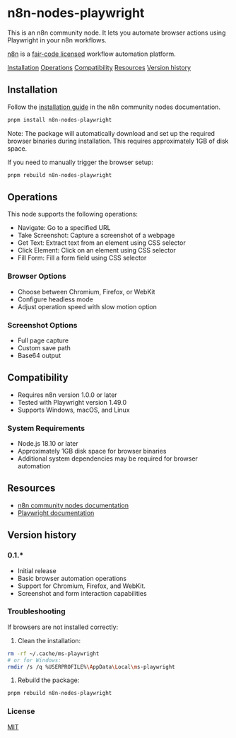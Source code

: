# n8n-nodes-playwright

This is an n8n community node. It lets you automate browser actions using Playwright in your n8n workflows.

[n8n](https://n8n.io/) is a [fair-code licensed](https://docs.n8n.io/reference/license/) workflow automation platform.

[Installation](#installation)
[Operations](#operations)
[Compatibility](#compatibility)
[Resources](#resources)
[Version history](#version-history)

## Installation

Follow the [installation guide](https://docs.n8n.io/integrations/community-nodes/installation/) in the n8n community nodes documentation.

```bash
pnpm install n8n-nodes-playwright

```

Note: The package will automatically download and set up the required browser binaries during installation. This requires approximately 1GB of disk space.

If you need to manually trigger the browser setup:

```bash
pnpm rebuild n8n-nodes-playwright

```

Operations
----------

This node supports the following operations:

-   Navigate: Go to a specified URL
-   Take Screenshot: Capture a screenshot of a webpage
-   Get Text: Extract text from an element using CSS selector
-   Click Element: Click on an element using CSS selector
-   Fill Form: Fill a form field using CSS selector

### Browser Options

-   Choose between Chromium, Firefox, or WebKit
-   Configure headless mode
-   Adjust operation speed with slow motion option

### Screenshot Options

-   Full page capture
-   Custom save path
-   Base64 output

Compatibility
-------------

-   Requires n8n version 1.0.0 or later
-   Tested with Playwright version 1.49.0
-   Supports Windows, macOS, and Linux

### System Requirements

-   Node.js 18.10 or later
-   Approximately 1GB disk space for browser binaries
-   Additional system dependencies may be required for browser automation

Resources
---------

-   [n8n community nodes documentation](https://docs.n8n.io/integrations/community-nodes/)
-   [Playwright documentation](https://playwright.dev/docs/intro)

Version history
---------------

### 0.1.*

-   Initial release
-   Basic browser automation operations
-   Support for Chromium, Firefox, and WebKit.
-   Screenshot and form interaction capabilities

### Troubleshooting

If browsers are not installed correctly:

1.  Clean the installation:

```bash
rm -rf ~/.cache/ms-playwright
# or for Windows:
rmdir /s /q %USERPROFILE%\AppData\Local\ms-playwright

```

1.  Rebuild the package:

```bash
pnpm rebuild n8n-nodes-playwright

```

### License

[MIT](https://github.com/n8n-io/n8n-nodes-starter/blob/master/LICENSE.md)